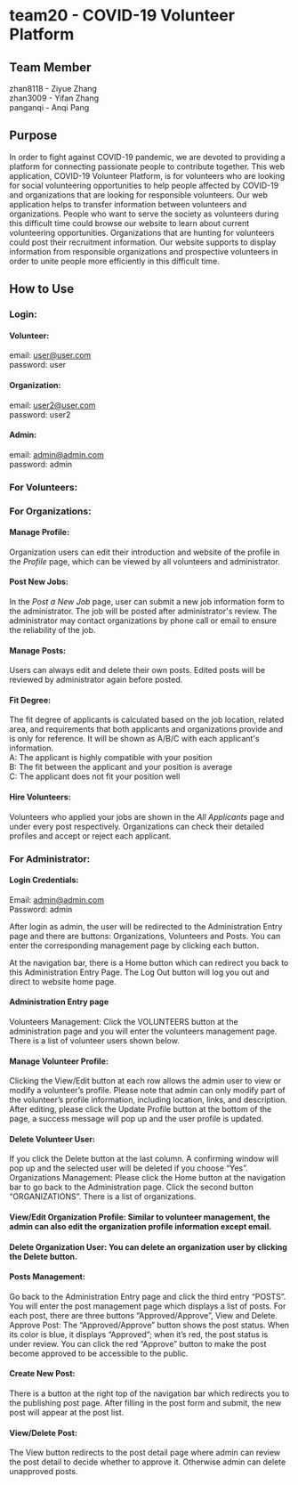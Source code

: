 # team20 - COVID-19 Volunteer Platform

## Team Member
zhan8118 - Ziyue Zhang  
zhan3009 - Yifan Zhang  
panganqi - Anqi Pang  

## Purpose 
In order to fight against COVID-19 pandemic, we are devoted to providing a platform for connecting passionate people to contribute together. This web application, COVID-19 Volunteer Platform, is for volunteers who are looking for social volunteering opportunities to help people affected by COVID-19 and organizations that are looking for responsible volunteers. Our web application helps to transfer information between volunteers and organizations. People who want to serve the society as volunteers during this difficult time could browse our website to learn about current volunteering opportunities. Organizations that are hunting for volunteers could post their recruitment information. Our website supports to display information from responsible organizations and prospective volunteers in order to unite people more efficiently in this difficult time.

## How to Use
### Login:
#### Volunteer: 
email: user@user.com  
password: user  

#### Organization:
email: user2@user.com  
password: user2  

#### Admin: 
email: admin@admin.com  
password: admin  

### For Volunteers:

### For Organizations:
#### Manage Profile:
Organization users can edit their introduction and website of the profile in the *Profile* page, which can be viewed by all volunteers and administrator.
#### Post New Jobs:
In the *Post a New Job* page, user can submit a new job information form to the administrator. The job will be posted after administrator's review. The administrator may contact organizations by phone call or email to ensure the reliability of the job. 
#### Manage Posts:
Users can always edit and delete their own posts. Edited posts will be reviewed by administrator again before posted.
#### Fit Degree:
The fit degree of applicants is calculated based on the job location, related area, and requirements that both applicants and organizations provide and is only for reference. It will be shown as A/B/C with each applicant's information.  
A: The applicant is highly compatible with your position  
B: The fit between the applicant and your position is average  
C: The applicant does not fit your position well
#### Hire Volunteers:
Volunteers who applied your jobs are shown in the *All Applicants* page and under every post respectively. Organizations can check their detailed profiles and accept or reject each applicant.
### For Administrator:
#### Login Credentials: 
Email: admin@admin.com	
Password: admin

After login as admin, the user will be redirected to the Administration Entry page and there are buttons: Organizations, Volunteers and Posts. You can enter the corresponding management page by clicking each button. 

At the navigation bar, there is a Home button which can redirect you back to this Administration Entry Page. The Log Out button will log you out and direct to website home page.  

#### Administration Entry page
Volunteers Management:
Click the VOLUNTEERS button at the administration page and you will enter the volunteers management page. There is a list of volunteer users shown below. 


#### Manage Volunteer Profile:
Clicking the View/Edit button at each row allows the admin user to view or modify a volunteer’s profile. Please note that admin can only modify part of the volunteer’s profile information, including location, links, and description. After editing, please click the Update Profile button at the bottom of the page, a success message will pop up and the user profile is updated.


#### Delete Volunteer User:
If you click the Delete button at the last column. A confirming window will  pop up and the selected user will be deleted if you choose “Yes”.
Organizations Management:
Please click the Home button at the navigation bar to go back to the Administration page. Click the second button “ORGANIZATIONS”. There is a list of organizations. 

#### View/Edit Organization Profile: Similar to volunteer management, the admin can also edit the organization profile information except email.

#### Delete Organization User: You can delete an organization user by clicking the Delete button.
#### Posts Management:
Go back to the Administration Entry page and click the third entry “POSTS”. You will enter the post management page which displays a list of posts. For each post, there are three buttons “Approved/Approve”, View and Delete.
Approve Post: The “Approved/Approve” button shows the post status. When its color is blue, it displays “Approved”; when it’s red, the post status is under review. You can click the red “Approve” button to make the post become approved to be accessible to the public.

#### Create New Post: 
There is a button at the right top of the navigation bar which redirects you to the publishing post page. After filling in the post form and submit, the new post will appear at the post list.

#### View/Delete Post: 
The View button redirects to the post detail page where admin can review the post detail to decide whether to approve it. Otherwise admin can delete unapproved posts.



